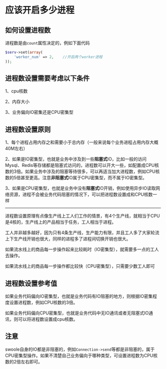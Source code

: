 
# 应该开启多少进程

## 如何设置进程数

进程数是由```count```属性决定的，例如下面代码


```php 
$serv->set(array(
    'worker_num' => 2,    //开启两个worker进程
));
```

## 进程数设置需要考虑以下条件

1、cpu核数

2、内存大小

3、业务偏向IO密集还是CPU密集型

## 进程数设置原则

1、每个进程占用内存之和需要小于总内存（一般来说每个业务进程占用内存大概40M左右）

2、如果是IO密集型，也就是业务中涉及到一些**阻塞式**IO，比如一般的访问Mysql、Redis等存储都是阻塞式访问的，进程数可以开大一些，如配置成CPU核数的3倍。如果业务中涉及的阻塞等待很多，可以再适当加大进程数，例如CPU核数的5倍甚至更高。注意**非阻塞式**IO属于CPU密集型，而不属于IO密集型。

3、如果是CPU密集型，也就是业务中没有**阻塞式**IO开销，例如使用异步IO读取网络资源，进程不会被业务代码阻塞的情况下，可以把进程数设置成和CPU核数一样

- - - - - -

进程数设置原理有点像生产线上工人们工作的情景，有4个生产线，就相当于CPU是4核的，生产线上的产品相当于任务，工人相当于进程。

工人并非越多越好，因为只有4条生产线，生产能力有限，并且工人多了大家轮流上下生产线开销也很大，同样的进程多了进程间切换开销也很大。

如果流水线上的商品每一步操作起来比较耗时（IO密集型），就需要多一点的工人去操作。

如果流水线上的商品每一步操作都比较快（CPU密集型），只需要少数工人即可

## 进程数设置参考值

如果业务代码偏向IO密集型，也就是业务代码有IO阻塞的地方，则根据IO密集程度设置进程数，例如CPU核数的3倍。

如果业务代码偏向CPU密集型，也就是业务代码中无IO通讯或者无阻塞式IO通讯，则可以将进程数设置成cpu核数。

## 注意

swoole自身的IO都是非阻塞的，例如```Connection->send```等都是非阻塞的，属于CPU密集型操作。如果不清楚自己业务偏向于哪种类型，可设置进程数为CPU核数的2倍左右即可。